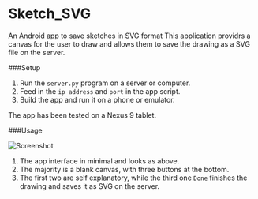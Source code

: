 # Sketch_SVG
An Android app to save sketches in SVG format
This application providrs a canvas for the user to draw and allows them to save the drawing as a SVG file on the server.

###Setup

1. Run the ```server.py``` program on a server or computer.
2. Feed in the ```ip address``` and ```port``` in the app script.
3. Build the app and run it on a phone or emulator.

The app has been tested on a Nexus 9 tablet.

###Usage

![Screenshot](screenshot.jpg?raw=true "Screenshot")

1. The app interface in minimal and looks as above.
2. The majority is a blank canvas, with three buttons at the bottom.
3. The first two are self explanatory, while the third one ```Done``` finishes the drawing and saves it as SVG on the server.
